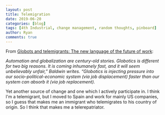 ```yaml
---
layout: post
title: Telemigration
date: 2019-06-20
categories: [blog]
tags: [4th Industrial, change management, random thoughts, pinboard]
author: Ryan
comments: true
---
```


From [Globots and telemigrants: The new language of the future of work](https://www.weforum.org/agenda/2019/06/globots-and-telemigrants-the-new-language-of-the-future-of-work/?fbclid=IwAR3ylBrVzbqQx5_r7qJBs-rwVPKwR6gCDsy7LZyJ_-r6WhAum8U1AfRH4kA):

*Automation and globalization are century-old stories. Globotics is different for two big reasons. It is coming inhumanely fast, and it will seem unbelievably unfair,” Baldwin writes. “Globotics is injecting pressure into our socio-political-economic system (via job displacement) faster than our system can absorb it (via job replacement).*

Yet another source of change and one which I actively participate in. I think I'm a telemigrant, but I moved to Spain and work for mainly US companies, so I guess that makes me an immigrant who telemigrates to his country of origin. So I think that makes me a telerepatriator.  
